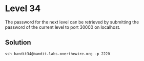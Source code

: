 # Level 34

The password for the next level can be retrieved by submitting the password of the current level to port 30000 on localhost.

## Solution

```console
ssh bandit34@bandit.labs.overthewire.org -p 2220

```
